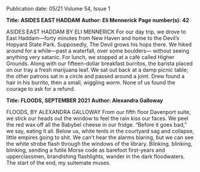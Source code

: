 Publication date: 05/21
Volume 54, Issue 1

**Title: ASIDES EAST HADDAM**
**Author: Eli Mennerick**
**Page number(s): 42**

ASIDES
EAST HADDAM
BY ELI MENNERICK 
For our day trip, we drove to East 
Haddam—forty minutes from New 
Haven and home to the Devil’s 
Hopyard State Park. Supposedly, 
The Devil grows his hops there. 
We hiked around for a while—past 
a waterfall, over some boulders—
without seeing anything very 
satanic. For lunch, we stopped at a 
café called Higher Grounds. Along 
with our fifteen-dollar breakfast 
burritos, the barista placed on our 
tray a fresh marijuana leaf. We sat 
out back at a damp picnic table; 
the other patrons sat in a circle and 
passed around a joint. Drew found 
a hair in his burrito, then a small, 
wiggling worm. None of us found 
the courage to ask for a refund. 


**Title: FLOODS, SEPTEMBER 2021**
**Author: Alexandra Galloway**

FLOODS, 
BY ALEXANDRA 
GALLOWAY 
From our fifth floor Davenport 
suite, we stick our heads out the 
window to feel the rain kiss our 
faces. We peel the red wax off all 
the Babybel cheese in our fridge. 
“Before it goes bad,” we say, eating 
it all. Below us, white tents in the 
courtyard sag and collapse, little 
empires going to shit. We can’t hear 
the alarms blaring, but we can see 
the white strobe flash through the 
windows of the library. Blinking, 
blinking, blinking, sending a futile 
Morse code as barefoot first-years 
and upperclassmen, brandishing 
flashlights, wander in the dark 
floodwaters. The start of the end, my 
suitemate muses.